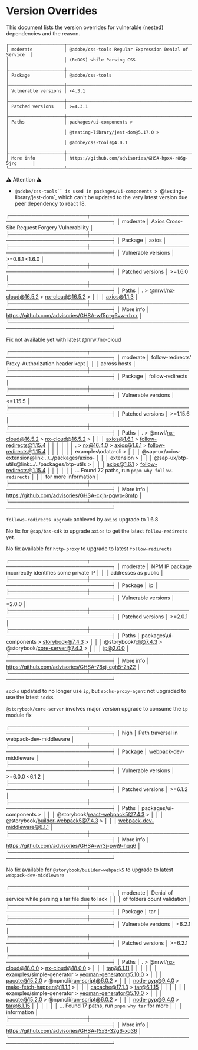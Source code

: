 # Version Overrides
This document lists the version overrides for vulnerable (nested) dependencies and the reason.


```
┌─────────────────────┬────────────────────────────────────────────────────────┐
│ moderate            │ @adobe/css-tools Regular Expression Denial of Service  │
│                     │ (ReDOS) while Parsing CSS                              │
├─────────────────────┼────────────────────────────────────────────────────────┤
│ Package             │ @adobe/css-tools                                       │
├─────────────────────┼────────────────────────────────────────────────────────┤
│ Vulnerable versions │ <4.3.1                                                 │
├─────────────────────┼────────────────────────────────────────────────────────┤
│ Patched versions    │ >=4.3.1                                                │
├─────────────────────┼────────────────────────────────────────────────────────┤
│ Paths               │ packages/ui-components >                               │
│                     │ @testing-library/jest-dom@5.17.0 >                     │
│                     │ @adobe/css-tools@4.0.1                                 │
├─────────────────────┼────────────────────────────────────────────────────────┤
│ More info           │ https://github.com/advisories/GHSA-hpx4-r86g-5jrg      │
└─────────────────────┴────────────────────────────────────────────────────────┘
```

:warning: Attention :warning: 
* `@adobe/css-tools`` is used in packages/ui-components > `@testing-library/jest-dom`, which can't be updated to the very latest version due peer dependency to react 18.

┌─────────────────────┬────────────────────────────────────────────────────────┐
│ moderate            │ Axios Cross-Site Request Forgery Vulnerability         │
├─────────────────────┼────────────────────────────────────────────────────────┤
│ Package             │ axios                                                  │
├─────────────────────┼────────────────────────────────────────────────────────┤
│ Vulnerable versions │ >=0.8.1 <1.6.0                                         │
├─────────────────────┼────────────────────────────────────────────────────────┤
│ Patched versions    │ >=1.6.0                                                │
├─────────────────────┼────────────────────────────────────────────────────────┤
│ Paths               │ . > @nrwl/nx-cloud@16.5.2 > nx-cloud@16.5.2 >          │
│                     │ axios@1.1.3                                            │
├─────────────────────┼────────────────────────────────────────────────────────┤
│ More info           │ https://github.com/advisories/GHSA-wf5p-g6vw-rhxx      │
└─────────────────────┴────────────────────────────────────────────────────────┘

Fix not available yet with latest @nrwl/nx-cloud

┌─────────────────────┬────────────────────────────────────────────────────────┐
│ moderate            │ follow-redirects' Proxy-Authorization header kept      │
│                     │ across hosts                                           │
├─────────────────────┼────────────────────────────────────────────────────────┤
│ Package             │ follow-redirects                                       │
├─────────────────────┼────────────────────────────────────────────────────────┤
│ Vulnerable versions │ <=1.15.5                                               │
├─────────────────────┼────────────────────────────────────────────────────────┤
│ Patched versions    │ >=1.15.6                                               │
├─────────────────────┼────────────────────────────────────────────────────────┤
│ Paths               │ . > @nrwl/nx-cloud@16.5.2 > nx-cloud@16.5.2 >          │
│                     │ axios@1.6.1 > follow-redirects@1.15.4                  │
│                     │                                                        │
│                     │ . > nx@16.4.0 > axios@1.6.1 > follow-redirects@1.15.4  │
│                     │                                                        │
│                     │ examples\odata-cli >                                   │
│                     │ @sap-ux/axios-extension@link:../../packages/axios-     │
│                     │ extension >                                            │
│                     │ @sap-ux/btp-utils@link:../../packages/btp-utils >      │
│                     │ axios@1.6.1 > follow-redirects@1.15.4                  │
│                     │                                                        │
│                     │ ... Found 72 paths, run `pnpm why follow-redirects`    │
│                     │ for more information                                   │
├─────────────────────┼────────────────────────────────────────────────────────┤
│ More info           │ https://github.com/advisories/GHSA-cxjh-pqwp-8mfp      │
└─────────────────────┴────────────────────────────────────────────────────────┘

`follows-redirects upgrade` achieved by `axios` upgrade to 1.6.8

No fix for `@sap/bas-sdk` to upgrade `axios` to get the latest `follow-redirects` yet.

No fix available for `http-proxy` to upgrade to latest `follow-redirects`

┌─────────────────────┬────────────────────────────────────────────────────────┐
│ moderate            │ NPM IP package incorrectly identifies some private IP  │
│                     │ addresses as public                                    │
├─────────────────────┼────────────────────────────────────────────────────────┤
│ Package             │ ip                                                     │
├─────────────────────┼────────────────────────────────────────────────────────┤
│ Vulnerable versions │ =2.0.0                                                 │
├─────────────────────┼────────────────────────────────────────────────────────┤
│ Patched versions    │ >=2.0.1                                                │
├─────────────────────┼────────────────────────────────────────────────────────┤
│ Paths               │ packages\ui-components > storybook@7.4.3 >             │
│                     │ @storybook/cli@7.4.3 > @storybook/core-server@7.4.3 >  │
│                     │ ip@2.0.0                                               │
├─────────────────────┼────────────────────────────────────────────────────────┤
│ More info           │ https://github.com/advisories/GHSA-78xj-cgh5-2h22      │
└─────────────────────┴────────────────────────────────────────────────────────┘

`socks` updated to no longer use `ip`, but `socks-proxy-agent` not upgraded to use the latest `socks`

`@storybook/core-server` involves major version upgrade to consume the `ip` module fix

┌─────────────────────┬────────────────────────────────────────────────────────┐
│ high                │ Path traversal in webpack-dev-middleware               │
├─────────────────────┼────────────────────────────────────────────────────────┤
│ Package             │ webpack-dev-middleware                                 │
├─────────────────────┼────────────────────────────────────────────────────────┤
│ Vulnerable versions │ >=6.0.0 <6.1.2                                         │
├─────────────────────┼────────────────────────────────────────────────────────┤
│ Patched versions    │ >=6.1.2                                                │
├─────────────────────┼────────────────────────────────────────────────────────┤
│ Paths               │ packages/ui-components >                               │
│                     │ @storybook/react-webpack5@7.4.3 >                      │
│                     │ @storybook/builder-webpack5@7.4.3 >                    │
│                     │ webpack-dev-middleware@6.1.1                           │
├─────────────────────┼────────────────────────────────────────────────────────┤
│ More info           │ https://github.com/advisories/GHSA-wr3j-pwj9-hqq6      │
└─────────────────────┴────────────────────────────────────────────────────────┘

No fix available for `@storybook/builder-webpack5` to upgrade to latest `webpack-dev-middleware`

┌─────────────────────┬────────────────────────────────────────────────────────┐
│ moderate            │ Denial of service while parsing a tar file due to lack │
│                     │ of folders count validation                            │
├─────────────────────┼────────────────────────────────────────────────────────┤
│ Package             │ tar                                                    │
├─────────────────────┼────────────────────────────────────────────────────────┤
│ Vulnerable versions │ <6.2.1                                                 │
├─────────────────────┼────────────────────────────────────────────────────────┤
│ Patched versions    │ >=6.2.1                                                │
├─────────────────────┼────────────────────────────────────────────────────────┤
│ Paths               │ . > @nrwl/nx-cloud@18.0.0 > nx-cloud@18.0.0 >          │
│                     │ tar@6.1.11                                             │
│                     │                                                        │
│                     │ examples/simple-generator > yeoman-generator@5.10.0 >  │
│                     │ pacote@15.2.0 > @npmcli/run-script@6.0.2 >             │
│                     │ node-gyp@9.4.0 > make-fetch-happen@11.1.1 >            │
│                     │ cacache@17.1.3 > tar@6.1.15                            │
│                     │                                                        │
│                     │ examples/simple-generator > yeoman-generator@5.10.0 >  │
│                     │ pacote@15.2.0 > @npmcli/run-script@6.0.2 >             │
│                     │ node-gyp@9.4.0 > tar@6.1.15                            │
│                     │                                                        │
│                     │ ... Found 17 paths, run `pnpm why tar` for more        │
│                     │ information                                            │
├─────────────────────┼────────────────────────────────────────────────────────┤
│ More info           │ https://github.com/advisories/GHSA-f5x3-32g6-xq36      │
└─────────────────────┴────────────────────────────────────────────────────────┘